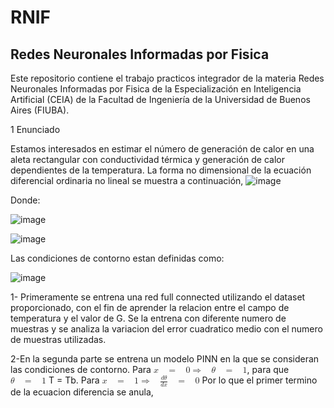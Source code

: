 # RNIF
## Redes Neuronales Informadas por Fisica
Este repositorio contiene el trabajo practicos integrador de la materia Redes Neuronales Informadas por Fisica de la Especialización en Inteligencia Artificial (CEIA) de la Facultad de Ingeniería de la Universidad de Buenos Aires (FIUBA).

1 Enunciado

Estamos interesados en estimar el número de generación de calor en una aleta rectangular con conductividad térmica y generación de calor dependientes de la temperatura. 
La forma no dimensional de la ecuación diferencial ordinaria no lineal se muestra a continuación,
![image](https://github.com/user-attachments/assets/10a0a35e-4560-405f-831a-0f250396cae4)

Donde:

![image](https://github.com/user-attachments/assets/f13c1a29-f5d0-4d9f-af44-82be31789092)

![image](https://github.com/user-attachments/assets/281ec5a0-dd31-4d96-974c-e412c0552471)

Las condiciones de contorno estan definidas como:

![image](https://github.com/user-attachments/assets/5069547b-9d84-4ef5-8ca0-6a5afbcd609f)

1- Primeramente se entrena una red full connected utilizando el dataset proporcionado, con el fin de aprender la relacion entre el campo de temperatura y el valor de G. Se la entrena con diferente numero de muestras y se analiza la variacion del error cuadratico medio con el numero de muestras utilizadas.


2-En la segunda parte se entrena un modelo PINN en la que se consideran las condiciones de contorno.
  Para <math xmlns="http://www.w3.org/1998/Math/MathML"><mi>x</mi><mo>&#xA0;</mo><mo>=</mo><mo>&#xA0;</mo><mn>0</mn><mo>&#x21d2;</mo><mo>&#xA0;</mo><mi>&#x3b8;</mi><mo>&#xA0;</mo><mo>=</mo><mo>&#xA0;</mo><mn>1</mn></math>, para que <math xmlns="http://www.w3.org/1998/Math/MathML"><mi>&#x3b8;</mi><mo>&#xA0;</mo><mo>=</mo><mo>&#xA0;</mo><mn>1</mn></math> T = Tb.
 Para <math xmlns="http://www.w3.org/1998/Math/MathML"><mi>x</mi><mo>&#xA0;</mo><mo>=</mo><mo>&#xA0;</mo><mn>1</mn><mo>&#x21d2;</mo><mo>&#xA0;</mo><mfrac><mrow><mi>d</mi><mi>&#x3b8;</mi></mrow><mrow><mi>d</mi><mi>x</mi></mrow></mfrac><mo>&#xA0;</mo><mo>=</mo><mo>&#xA0;</mo><mn>0</mn></math>
 Por lo que el primer termino de la ecuacion diferencia se anula, 
